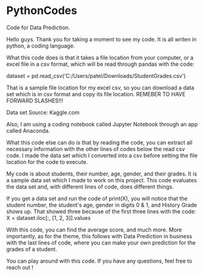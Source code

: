 # PythonCodes
Code for Data Prediction.

Hello guys. Thank you for taking a moment to see my code. It is all writen in python, a coding language. 

What this code does is that it takes a file location from your computer, or a excel file in a csv format, which will be read through pandas with the code: 

dataset = pd.read_csv('C:/Users/patel/Downloads/StudentGrades.csv')

That is a sample file location for my excel csv, so you can download a data set which is in csv format and copy its file location. REMEBER TO HAVE FORWARD SLASHES!!!

Data set Source: Kaggle.com

Also, I am using a coding notebook called Jupyter Notebook through an app called Anaconda.

What this code else can do is that by reading the code, you can extract all necessary information with the other lines of codes below the read csv code.
I made the data set which I converted into a csv before setting the file location for the code to execute. 

My code is about students, their number, age, gender, and their grades. It is a sample data set which I made to work on this project. 
This code evaluates the data set and, with different lines of code, does different things.

If you get a data set and run the code of print(X), you will notice that the student number, the student's age, gender in digits 0 & 1, and History Grade shows up.
That showed three because of the first three lines with the code: X = dataset.iloc[:, [1, 2, 3]].values

With this code, you can find the average score, and much more. 
More importantly, as for the theme, this follows with Data Prediction in business with the last lines of code, where you can make your own prediction for the grades of a student.

You can play around with this code. If you have any questions, feel free to reach out !
